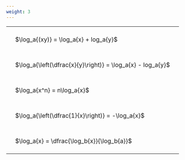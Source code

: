 ```yaml
---
weight: 3
---
```


<style type="text/css">
#T_dac64 th.col_heading {
  text-align: left;
  font-size: 1em;
}
#T_dac64 td {
  text-align: left;
  font-size: 1em;
  padding: 1.5em;
}
</style>
<table id="T_dac64">
  <thead>
  </thead>
  <tbody>
    <tr>
      <td id="T_dac64_row0_col0" class="data row0 col0" >$\log_a{(xy)} = \log_a{x} + log_a{y}$</td>
    </tr>
    <tr>
      <td id="T_dac64_row1_col0" class="data row1 col0" >$\log_a{\left(\dfrac{x}{y}\right)} = \log_a{x} - log_a{y}$</td>
    </tr>
    <tr>
      <td id="T_dac64_row2_col0" class="data row2 col0" >$\log_a{x^n} = n\log_a{x}$</td>
    </tr>
    <tr>
      <td id="T_dac64_row3_col0" class="data row3 col0" >$\log_a{\left(\dfrac{1}{x}\right)} = -\log_a{x}$</td>
    </tr>
    <tr>
      <td id="T_dac64_row4_col0" class="data row4 col0" >$\log_a{x} = \dfrac{\log_b{x}}{\log_b{a}}$</td>
    </tr>
  </tbody>
</table>
